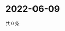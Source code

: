 # 2022-06-09

共 0 条

<!-- BEGIN WEIBO -->
<!-- 最后更新时间 Thu Jun 09 2022 03:10:28 GMT+0800 (China Standard Time) -->

<!-- END WEIBO -->
